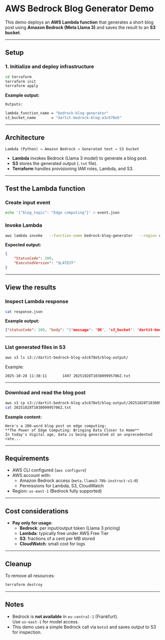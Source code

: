 # AWS Bedrock Blog Generator Demo

This demo deploys an **AWS Lambda function** that generates a short blog post using **Amazon Bedrock (Meta Llama 3)** and saves the result to an **S3 bucket**.

---

## Setup

### 1. Initialize and deploy infrastructure

```bash
cd terraform
terraform init
terraform apply
```

**Example output:**
```bash
Outputs:

lambda_function_name = "bedrock-blog-generator"
s3_bucket_name       = "dartit-bedrock-blog-a3c678e5"
```

---

## Architecture

```
Lambda (Python) → Amazon Bedrock → Generated text → S3 bucket
```

- **Lambda** invokes Bedrock (Llama 3 model) to generate a blog post.  
- **S3** stores the generated output (`.txt` file).  
- **Terraform** handles provisioning IAM roles, Lambda, and S3.

---

## Test the Lambda function

### Create input event
```bash
echo '{"blog_topic": "Edge computing"}' > event.json
```

### Invoke Lambda
```bash
aws lambda invoke   --function-name bedrock-blog-generator   --region us-east-1   --payload fileb://event.json   response.json
```

**Expected output:**
```json
{
    "StatusCode": 200,
    "ExecutedVersion": "$LATEST"
}
```

---

## View the results

### Inspect Lambda response

```bash
cat response.json
```

**Example output:**

```json
{"statusCode": 200, "body": "{"message": "OK", "s3_bucket": "dartit-bedrock-blog-a3c678e5", "s3_key": "blog-output/20251028T103809995706Z.txt"}"}
```

---

### List generated files in S3

```bash
aws s3 ls s3://dartit-bedrock-blog-a3c678e5/blog-output/
```

Example:
```
2025-10-28 11:38:11       1497 20251028T103809995706Z.txt
```

---

### Download and read the blog post

```bash
aws s3 cp s3://dartit-bedrock-blog-a3c678e5/blog-output/20251028T103809995706Z.txt .
cat 20251028T103809995706Z.txt
```

**Example content:**
```
Here's a 200-word blog post on edge computing:
**The Power of Edge Computing: Bringing Data Closer to Home**
In today's digital age, data is being generated at an unprecedented rate...
```

---

## Requirements

- AWS CLI configured (`aws configure`)
- AWS account with:
  - Amazon Bedrock access (`meta.llama3-70b-instruct-v1:0`)
  - Permissions for Lambda, S3, CloudWatch
- Region: `us-east-1` (Bedrock fully supported)

---

## Cost considerations

- **Pay only for usage**:
  - **Bedrock**: per input/output token (Llama 3 pricing)
  - **Lambda**: typically free under AWS Free Tier
  - **S3**: fractions of a cent per MB stored
  - **CloudWatch**: small cost for logs

---

## Cleanup

To remove all resources:
```bash
terraform destroy
```

---

## Notes

- Bedrock is **not available** in `eu-central-1` (Frankfurt).  
  Use `us-east-1` for model access.
- This demo uses a simple Bedrock call via `boto3` and saves output to S3 for inspection.
